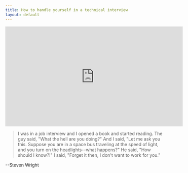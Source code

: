 ```yaml
---
title: How to handle yourself in a technical interview
layout: default
---
```


<iframe width="560" height="315" src="http://www.youtube.com/embed/eJCMjJwIGxY" frameborder="0" allowfullscreen></iframe>

> I was in a job interview and I opened a book and started reading. The guy said, "What the hell are you doing?" And I said, "Let me ask you this. Suppose you are in a space bus traveling at the speed of light, and you turn on the headlights--what happens?" He said, "How should I know?!" I said, "Forget it then, I don't want to work for you."

--Steven Wright